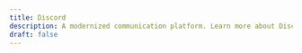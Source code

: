 ```yaml
---
title: Discord
description: A modernized communication platform. Learn more about Discord here: https://www.discord.com/
draft: false
---
```

